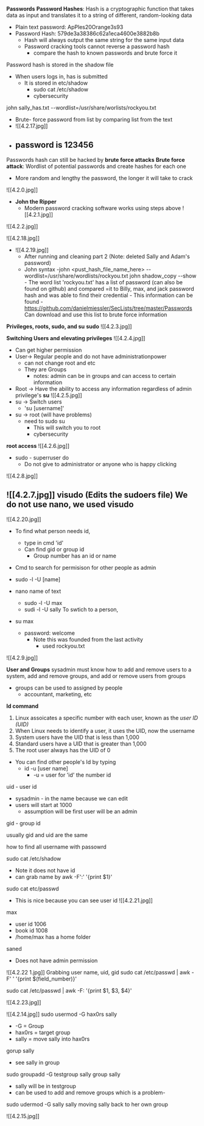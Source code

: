 **Passwords**
**Password Hashes**: Hash is a cryptographic function that takes data as input and translates it to a string of different, random-looking data 
- Plain text password: ApPles20Orange3s93
- Password Hash: 579de3a38386c62a1eca4600e3882b8b
	- Hash will always output the same string for the same input data 
	- Password cracking tools cannot reverse a password hash
		- compare the hash to known passwords and brute force it

Password hash is stored in the shadow file 
- When users logs in, has is submitted 
	- It is stored in etc/shadow
		- sudo cat /etc/shadow
		- cybersecurity 

john sally_has.txt --wordlist=/usr/share/worlists/rockyou.txt 
- Brute- force password from list by comparing list from the text  
- ![[4.2.17.jpg]]
- password is 123456 
	- 

Passwords hash can still be hacked by **brute force attacks**
**Brute force attack**: Wordlist of potential passwords and create hashes for each one 
- More random and lengthy the password, the longer it will take to crack 

![[4.2.0.jpg]]

- **John the Ripper** 
	- Modern password cracking software works using steps above 
![[4.2.1.jpg]]

![[4.2.2.jpg]]

![[4.2.18.jpg]]
- ![[4.2.19.jpg]]
	- After running and cleaning part 2 (Note: deleted Sally and Adam's password)
	- John syntax
		-john <pust_hash_file_name_here> --wordlist=/usr/share/wordlists/rockyou.txt
john shadow_copy --show 
				- The word list 'rockyou.txt' has a list of password (can also be found on github) and compared =it to Billy, max, and jack password hash and was able to find their credential 
					- This information can be found 
					- https://github.com/danielmiessler/SecLists/tree/master/Passwords Can download and use this list to brute force information 

**Privileges, roots, sudo, and su**
**sudo**
![[4.2.3.jpg]]

**Switching Users and elevating privileges**
![[4.2.4.jpg]]
- Can get higher permission
- User-> Regular people and do not have administrationpower
	- can not change root and etc
	- They are Groups 
		- notes: admin can be in groups and can access to certain information
- Root -> Have the ability to access any information regardless of admin privilege's 
**su**
![[4.2.5.jpg]]
- su -> Switch users
	- 'su [username]'
- su -> root (will have problems)
	- need to sudo su
		- This will switch you to root 
		- cybersecurity 

**root access**
![[4.2.6.jpg]]
- sudo - superruser do 
	- Do not give to administrator or anyone who is happy clicking

![[4.2.8.jpg]]


![[4.2.7.jpg]]
visudo  (Edits the sudoers file)
We do not use nano, we used visudo 
- 
![[4.2.20.jpg]]
- To find what person needs id, 
	- type in cmd 'id'
	- Can find gid or group id 
		- Group number has an id or name 

- Cmd to search for permisison for other people as admin 
-  sudo -l -U [name]
- nano name of text
	- sudo -l -U max 
	- sudi -l -U sally
To swtich to a person, 
- su max 
	- password: welcome 
		- Note this was founded from the last activity 
			- used rockyou.txt 


![[4.2.9.jpg]]

**User and Groups**
sysadmin must know how to add and remove users to a system, add and remove groups, and add or remove users from groups 
- groups can be used to assigned by people 
	- accountant, marketing, etc

**Id command**
1. Linux assoicates a specific number with each user, known as the *user ID (UID)*
2. When Linux needs to identify a user, it uses the UID, now the username 
3. System users have the UID that is less than 1,000 
4. Standard users have a UID that is greater than 1,000 
5. The root user always has the UID of 0

- You can find other people's Id by typing
	- id -u [user name]
		- -u = user for 'id'
the number id

uid - user id 
- sysadmin - in the name because we can edit 
- users will start at 1000 
	- assumption will be first user will be an admin 

gid - group id

usually gid and uid are the same 

how to find all username with passowrd

sudo cat /etc/shadow 
- Note it does not have id 
- can grab name by awk -F':' '{print $1}'

sudo cat etc/passwd 
- This is nice because you can see user id
![[4.2.21.jpg]]

max 
- user id 1006
- book id 1008 
- /home/max has a home folder 

saned 
- Does not have admin permission

![[4.2.22 1.jpg]]
Grabbing user name, uid,  gid 
sudo cat /etc/passwd | awk -F' ' '{print $(field_number)}' 

sudo cat /etc/passwd | awk -F: '{print $1, $3, $4}'

![[4.2.23.jpg]]


![[4.2.14.jpg]]
sudo usermod -G hax0rs sally 
- -G = Group 
- hax0rs = target group
- sally = move sally into hax0rs 

gorup sally 
- see sally in group 

sudo groupadd -G testgroup sally 
group sally 
- sally will be in testgroup 
- can be used to add and remove groups which is a problem-

sudo udermod -G sally sally 
moving sally back to her own group 

![[4.2.15.jpg]]
